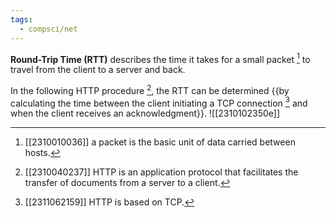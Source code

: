 ```yaml
---
tags:
  - compsci/net
---
```

**Round-Trip Time (RTT)** describes the time it takes for a small packet [^1] to travel from the client to a server and back.

In the following HTTP procedure [^2], the RTT can be determined {{by calculating the time between the client initiating a TCP connection [^3] and when the client receives an acknowledgment}}. ![[2310102350e]] <!--SR:!2024-01-07,4,270-->



[^1]: [[2310010036]] a packet is the basic unit of data carried between hosts.
[^2]: [[2310040237]] HTTP is an application protocol that facilitates the transfer of documents from a server to a client.
[^3]: [[2311062159]] HTTP is based on TCP.